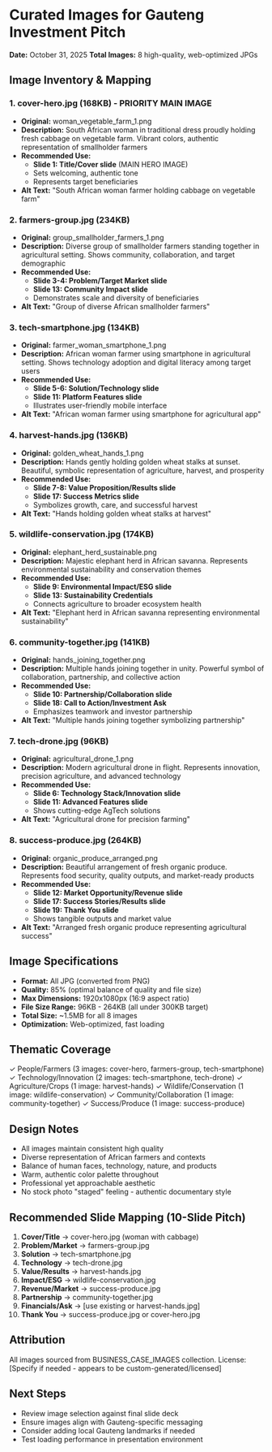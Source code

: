 # Curated Images for Gauteng Investment Pitch
**Date:** October 31, 2025
**Total Images:** 8 high-quality, web-optimized JPGs

## Image Inventory & Mapping

### 1. **cover-hero.jpg** (168KB) - PRIORITY MAIN IMAGE
- **Original:** woman_vegetable_farm_1.png
- **Description:** South African woman in traditional dress proudly holding fresh cabbage on vegetable farm. Vibrant colors, authentic representation of smallholder farmers
- **Recommended Use:** 
  - **Slide 1: Title/Cover slide** (MAIN HERO IMAGE)
  - Sets welcoming, authentic tone
  - Represents target beneficiaries
- **Alt Text:** "South African woman farmer holding cabbage on vegetable farm"

### 2. **farmers-group.jpg** (234KB)
- **Original:** group_smallholder_farmers_1.png
- **Description:** Diverse group of smallholder farmers standing together in agricultural setting. Shows community, collaboration, and target demographic
- **Recommended Use:**
  - **Slide 3-4: Problem/Target Market slide**
  - **Slide 13: Community Impact slide**
  - Demonstrates scale and diversity of beneficiaries
- **Alt Text:** "Group of diverse African smallholder farmers"

### 3. **tech-smartphone.jpg** (134KB)
- **Original:** farmer_woman_smartphone_1.png
- **Description:** African woman farmer using smartphone in agricultural setting. Shows technology adoption and digital literacy among target users
- **Recommended Use:**
  - **Slide 5-6: Solution/Technology slide**
  - **Slide 11: Platform Features slide**
  - Illustrates user-friendly mobile interface
- **Alt Text:** "African woman farmer using smartphone for agricultural app"

### 4. **harvest-hands.jpg** (136KB)
- **Original:** golden_wheat_hands_1.png
- **Description:** Hands gently holding golden wheat stalks at sunset. Beautiful, symbolic representation of agriculture, harvest, and prosperity
- **Recommended Use:**
  - **Slide 7-8: Value Proposition/Results slide**
  - **Slide 17: Success Metrics slide**
  - Symbolizes growth, care, and successful harvest
- **Alt Text:** "Hands holding golden wheat stalks at harvest"

### 5. **wildlife-conservation.jpg** (174KB)
- **Original:** elephant_herd_sustainable.png
- **Description:** Majestic elephant herd in African savanna. Represents environmental sustainability and conservation themes
- **Recommended Use:**
  - **Slide 9: Environmental Impact/ESG slide**
  - **Slide 13: Sustainability Credentials**
  - Connects agriculture to broader ecosystem health
- **Alt Text:** "Elephant herd in African savanna representing environmental sustainability"

### 6. **community-together.jpg** (141KB)
- **Original:** hands_joining_together.png
- **Description:** Multiple hands joining together in unity. Powerful symbol of collaboration, partnership, and collective action
- **Recommended Use:**
  - **Slide 10: Partnership/Collaboration slide**
  - **Slide 18: Call to Action/Investment Ask**
  - Emphasizes teamwork and investor partnership
- **Alt Text:** "Multiple hands joining together symbolizing partnership"

### 7. **tech-drone.jpg** (96KB)
- **Original:** agricultural_drone_1.png
- **Description:** Modern agricultural drone in flight. Represents innovation, precision agriculture, and advanced technology
- **Recommended Use:**
  - **Slide 6: Technology Stack/Innovation slide**
  - **Slide 11: Advanced Features slide**
  - Shows cutting-edge AgTech solutions
- **Alt Text:** "Agricultural drone for precision farming"

### 8. **success-produce.jpg** (264KB)
- **Original:** organic_produce_arranged.png
- **Description:** Beautiful arrangement of fresh organic produce. Represents food security, quality outputs, and market-ready products
- **Recommended Use:**
  - **Slide 12: Market Opportunity/Revenue slide**
  - **Slide 17: Success Stories/Results slide**
  - **Slide 19: Thank You slide**
  - Shows tangible outputs and market value
- **Alt Text:** "Arranged fresh organic produce representing agricultural success"

## Image Specifications
- **Format:** All JPG (converted from PNG)
- **Quality:** 85% (optimal balance of quality and file size)
- **Max Dimensions:** 1920x1080px (16:9 aspect ratio)
- **File Size Range:** 96KB - 264KB (all under 300KB target)
- **Total Size:** ~1.5MB for all 8 images
- **Optimization:** Web-optimized, fast loading

## Thematic Coverage
✓ People/Farmers (3 images: cover-hero, farmers-group, tech-smartphone)
✓ Technology/Innovation (2 images: tech-smartphone, tech-drone)
✓ Agriculture/Crops (1 image: harvest-hands)
✓ Wildlife/Conservation (1 image: wildlife-conservation)
✓ Community/Collaboration (1 image: community-together)
✓ Success/Produce (1 image: success-produce)

## Design Notes
- All images maintain consistent high quality
- Diverse representation of African farmers and contexts
- Balance of human faces, technology, nature, and products
- Warm, authentic color palette throughout
- Professional yet approachable aesthetic
- No stock photo "staged" feeling - authentic documentary style

## Recommended Slide Mapping (10-Slide Pitch)
1. **Cover/Title** → cover-hero.jpg (woman with cabbage)
2. **Problem/Market** → farmers-group.jpg
3. **Solution** → tech-smartphone.jpg
4. **Technology** → tech-drone.jpg
5. **Value/Results** → harvest-hands.jpg
6. **Impact/ESG** → wildlife-conservation.jpg
7. **Revenue/Market** → success-produce.jpg
8. **Partnership** → community-together.jpg
9. **Financials/Ask** → [use existing or harvest-hands.jpg]
10. **Thank You** → success-produce.jpg or cover-hero.jpg

## Attribution
All images sourced from BUSINESS_CASE_IMAGES collection.
License: [Specify if needed - appears to be custom-generated/licensed]

## Next Steps
- Review image selection against final slide deck
- Ensure images align with Gauteng-specific messaging
- Consider adding local Gauteng landmarks if needed
- Test loading performance in presentation environment
